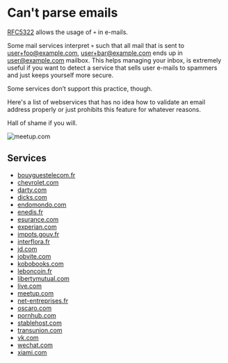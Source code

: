 # Can't parse emails

[RFC5322](https://tools.ietf.org/html/rfc5322#section-3.4.1) allows the usage of `+` in e-mails.

Some mail services interpret `+` such that all mail that is sent to user+foo@example.com,
user+bar@example.com ends up in user@example.com mailbox.
This helps managing your inbox, is extremely useful if you want to detect a service that sells user
e-mails to spammers and just keeps yourself more secure.

Some services don’t support this practice, though.

Here's a list of webservices that has no idea how to validate an email address properly
or just prohibits this feature for whatever reasons.

Hall of shame if you will.

![meetup.com](https://f.cloud.github.com/assets/129043/404706/4be59bc0-a96c-11e2-984d-c86798d00ea4.png)

## Services

* [bouyguestelecom.fr](http://espaceclient.bouyguestelecom.fr/)
* [chevrolet.com](http://chevrolet.com/)
* [darty.com](https://www.darty.com/)
* [dicks.com](http://www.dickssportinggoods.com/)
* [endomondo.com](http://endomondo.com/)
* [enedis.fr](https://mon-compte-particulier.enedis.fr/)
* [esurance.com](http://esurance.com/)
* [experian.com](http://experian.com/)
* [impots.gouv.fr](https://www.impots.gouv.fr/)
* [interflora.fr](http://interflora.fr/)
* [jd.com](http://jd.com/)
* [jobvite.com](http://jobvite.com/)
* [kobobooks.com](http://kobobooks.com/)
* [leboncoin.fr](http://leboncoin.fr/)
* [libertymutual.com](http://libertymutual.com/)
* [live.com](https://account.live.com/)
* [meetup.com](http://meetup.com/)
* [net-entreprises.fr](https://net-entreprises.fr/)
* [oscaro.com](http://oscaro.com/)
* [pornhub.com](http://pornhub.com/)
* [stablehost.com](http://stablehost.com/)
* [transunion.com](http://transunion.com/)
* [vk.com](http://vk.com/)
* [wechat.com](http://wechat.com/)
* [xiami.com](http://www.xiami.com/)
